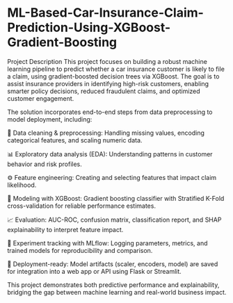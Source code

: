 # ML-Based-Car-Insurance-Claim-Prediction-Using-XGBoost-Gradient-Boosting
Project Description
This project focuses on building a robust machine learning pipeline to predict whether a car insurance customer is likely to file a claim, using gradient-boosted decision trees via XGBoost. The goal is to assist insurance providers in identifying high-risk customers, enabling smarter policy decisions, reduced fraudulent claims, and optimized customer engagement.

The solution incorporates end-to-end steps from data preprocessing to model deployment, including:

🧼 Data cleaning & preprocessing: Handling missing values, encoding categorical features, and scaling numeric data.

📊 Exploratory data analysis (EDA): Understanding patterns in customer behavior and risk profiles.

⚙️ Feature engineering: Creating and selecting features that impact claim likelihood.

🧠 Modeling with XGBoost: Gradient boosting classifier with Stratified K-Fold cross-validation for reliable performance estimates.

📈 Evaluation: AUC-ROC, confusion matrix, classification report, and SHAP explainability to interpret feature impact.

🧪 Experiment tracking with MLflow: Logging parameters, metrics, and trained models for reproducibility and comparison.

🚀 Deployment-ready: Model artifacts (scaler, encoders, model) are saved for integration into a web app or API using Flask or Streamlit.

This project demonstrates both predictive performance and explainability, bridging the gap between machine learning and real-world business impact.
